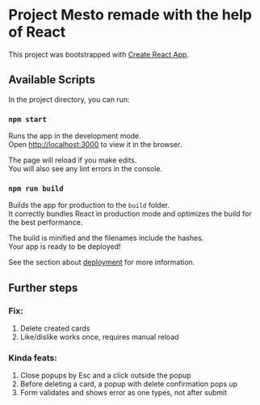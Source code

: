 # Project Mesto remade with the help of React 

This project was bootstrapped with [Create React App](https://github.com/facebook/create-react-app).

## Available Scripts

In the project directory, you can run:

### `npm start`

Runs the app in the development mode.\
Open [http://localhost:3000](http://localhost:3000) to view it in the browser.

The page will reload if you make edits.\
You will also see any lint errors in the console.

### `npm run build`

Builds the app for production to the `build` folder.\
It correctly bundles React in production mode and optimizes the build for the best performance.

The build is minified and the filenames include the hashes.\
Your app is ready to be deployed!

See the section about [deployment](https://facebook.github.io/create-react-app/docs/deployment) for more information.

## Further steps
### Fix:
1. Delete created cards
2. Like/dislike works once, requires manual reload

### Kinda feats:
1. Close popups by Esc and a click outside the popup
2. Before deleting a card, a popup with delete confirmation pops up
3. Form validates and shows error as one types, not after submit